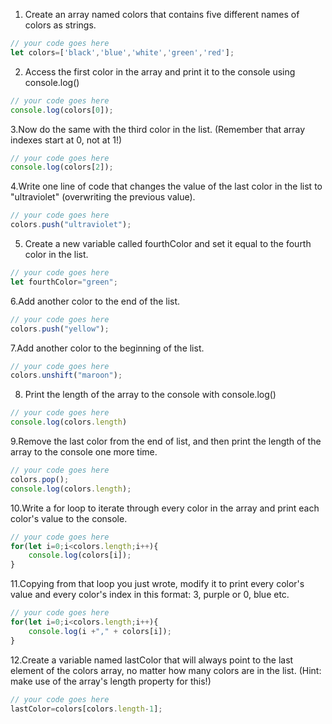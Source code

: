 1. Create an array named colors that contains five different names of colors as strings.

```js
// your code goes here
let colors=['black','blue','white','green','red'];
```

2. Access the first color in the array and print it to the console using console.log()

```js
// your code goes here
console.log(colors[0]);
```

3.Now do the same with the third color in the list. (Remember that array indexes start at 0, not at 1!)

```js
// your code goes here
console.log(colors[2]);
```

4.Write one line of code that changes the value of the last color in the list to "ultraviolet" (overwriting the previous value).

```js
// your code goes here
colors.push("ultraviolet");
```

5. Create a new variable called fourthColor and set it equal to the fourth color in the list.

```js
// your code goes here
let fourthColor="green";
```

6.Add another color to the end of the list.

```js
// your code goes here
colors.push("yellow");
```

7.Add another color to the beginning of the list.

```js
// your code goes here
colors.unshift("maroon");
```

8. Print the length of the array to the console with console.log()

```js
// your code goes here
console.log(colors.length)
```

9.Remove the last color from the end of list, and then print the length of the array to the console one more time.

```js
// your code goes here
colors.pop();
console.log(colors.length);
```

10.Write a for loop to iterate through every color in the array and print each color's value to the console.

```js
// your code goes here
for(let i=0;i<colors.length;i++){
    console.log(colors[i]);
}
```

11.Copying from that loop you just wrote, modify it to print every color's value and every color's index in this format: 3, purple or 0, blue etc.

```js
// your code goes here
for(let i=0;i<colors.length;i++){
    console.log(i +"," + colors[i]);
}
```

12.Create a variable named lastColor that will always point to the last element of the colors array, no matter how many colors are in the list. (Hint: make use of the array's length property for this!)

```js
// your code goes here
lastColor=colors[colors.length-1];
```